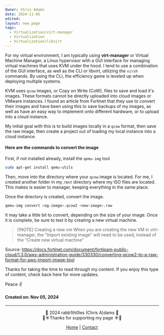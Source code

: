 ```yaml
---
Owner: Chris Adams
date: 2024-11-05
edited: 
layout: new_page
tags:
  - Virtualization/virt-manager
  - Virtualization
  - Virtualization/libvirt
---
```

For my virtual environment, I am typically using **virt-manager** or Virtual Machine Manager, a Linux hypervisor with a GUI interface for managing virtual machines that uses KVM under the hood. I tend to use a combination of the GUI interface, as well as the CLI or libvirt, utilizing the `virsh` commands. By using the CLI, the efficiency game is leveled up when deploying multiple systems. 

KVM uses `qcow` images, or Copy on Write (CoW), files to save and load it's images. These formats cannot be directly uploaded into cloud images or VMware instances. I found an article from Fortinet that they use to convert their images and have been using this to save backups of my images, as well as have an easy way to implement onto different hardware, or to upload into a cloud instance. 

My initial goal with this is to build images locally in a `qcow` format, then save the raw image, then create a project out of loading my local instance into a cloud instance. 

#### Here are the commands to convert the image

First, if not installed already, install the `qemu-img` tool

```bash
sudo apt-get install qemu-utils
```

Then, move into the directory where your `qcow` image is located. For me, I created another folder in my `/mnt` directory where my ISO files are located. This makes is easier to manager, keeping everything in the same place.

Once the directory is created, convert the image.

```bash
qemu-img convert <og-image>.qcow2 <new-image>.raw
```

It may take a little bit to convert, depending on the size of your image. Once it is complete, be sure to test it by creating a new virtual machine. 


> [!NOTE] Creating a new vm
> When you are creating the new VM in virt-manager, the "Import existing image" will need to be used, instead of the "Create new virtual machine"

Source: https://docs.fortinet.com/document/fortipam-public-cloud/1.3.0/aws-administration-guide/330330/converting-qcow2-to-a-raw-format-for-aws-import-image-tool

<div class="neon-line"></div>

Thanks for taking the time to read through my content. If you enjoy this type of content, check back here for more updates. 

Peace ✌️

#### Created on: Nov 05, 2024
---
<div style="text-align: center;">
	<div class="gradient-text">👾 2024 rabb1th0les (Chris A)dams 👾</div> 
	🌴☀Thanks for supporting my page ☀🌴
	<nav>
		<ul style="list-style: none; padding: 0;">
			<div style="text-align: center;">
				<li><a href="index.html">Home</a> | <a href="Contact.html">Contact</a></li>
			</div>
		</ul>
	</nav>	
</div>
